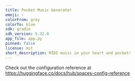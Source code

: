 ```yaml
---
title: Pocket Music Generator
emoji: ⚡
colorFrom: gray
colorTo: blue
sdk: gradio
sdk_version: 5.32.0
app_file: app.py
pinned: false
license: mit
short_description: MIDI music in your heart and pocket!
---
```


Check out the configuration reference at https://huggingface.co/docs/hub/spaces-config-reference

